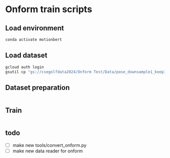 # Onform train scripts

## Load environment
```bash
conda activate motionbert
```

## Load dataset
```bash
gcloud auth login
gsutil cp "gs://csegolfdata2024/Onform Test/Data/pose_downsample1_keep1_filt.pkl" pose_downsample1_keep1_filt.pkl
```

## Dataset preparation
```bash

```

## Train

```bash

```


## todo
- [ ] make new tools/convert_onform.py
- [ ] make new data reader for onform
